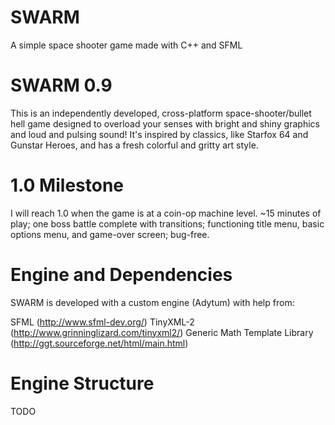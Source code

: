 SWARM
=====

A simple space shooter game made with C++ and SFML

# SWARM 0.9
This is an independently developed, cross-platform space-shooter/bullet hell game designed to overload your senses with bright and shiny graphics and loud and pulsing sound! It's inspired by classics, like Starfox 64 and Gunstar Heroes, and has a fresh colorful and gritty art style.

# 1.0 Milestone
I will reach 1.0 when the game is at a coin-op machine level. ~15 minutes of play; one boss battle complete with transitions; functioning title menu, basic options menu, and game-over screen; bug-free.

# Engine and Dependencies
SWARM is developed with a custom engine (Adytum) with help from:

SFML (http://www.sfml-dev.org/)
TinyXML-2 (http://www.grinninglizard.com/tinyxml2/)
Generic Math Template Library (http://ggt.sourceforge.net/html/main.html)

# Engine Structure
TODO